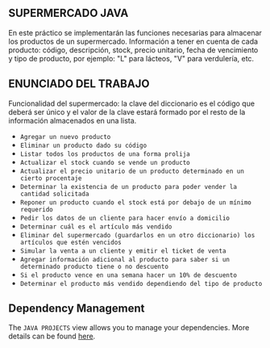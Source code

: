 ## SUPERMERCADO JAVA 

En este práctico se implementarán las funciones necesarias para almacenar los productos de un
supermercado. Información a tener en cuenta de cada producto: código, descripción, stock, precio
unitario, fecha de vencimiento y tipo de producto, por ejemplo: "L" para lácteos, "V" para
verdulería, etc.

## ENUNCIADO DEL TRABAJO

Funcionalidad del supermercado: la clave del diccionario es el código que deberá ser único
y el valor de la clave estará formado por el resto de la información almacenados en una lista.
- `Agregar un nuevo producto`
- `Eliminar un producto dado su código`
- `Listar todos los productos de una forma prolija`
- `Actualizar el stock cuando se vende un producto`
- `Actualizar el precio unitario de un producto determinado en un cierto procentaje`
- `Determinar la existencia de un producto para poder vender la cantidad solicitada`
- `Reponer un producto cuando el stock está por debajo de un mínimo requerido`
- `Pedir los datos de un cliente para hacer envío a domicilio`
- `Determinar cuál es el artículo más vendido`
- `Eliminar del supermercado (guardarlos en un otro diccionario) los artículos que estén vencidos`
- `Simular la venta a un cliente y emitir el ticket de venta`
- `Agregar información adicional al producto para saber si un determinado producto tiene o no descuento`
- `Si el producto vence en una semana hacer un 10% de descuento`
- `Determinar el producto más vendido dependiendo del tipo de producto`

## Dependency Management

The `JAVA PROJECTS` view allows you to manage your dependencies. More details can be found [here](https://github.com/microsoft/vscode-java-dependency#manage-dependencies).
